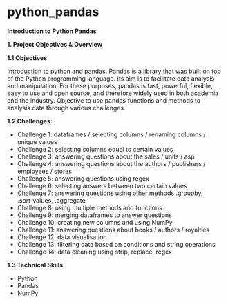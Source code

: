 # python_pandas

**Introduction to Python Pandas**

**1. Project Objectives & Overview** 

**1.1 Objectives**

Introduction to python and pandas. Pandas is a library that was built on top of the Python programming language. Its aim is to facilitate data analysis and manipulation. For these purposes, pandas is fast, powerful, flexible, easy to use and open source, and therefore widely used in both academia and the industry. Objective to use pandas functions and methods to analysis data through various challenges.  

**1.2 Challenges:** 

- Challenge 1: dataframes / selecting columns / renaming columns / unique values
- Challenge 2: selecting columns equal to certain values
- Challenge 3: answering questions about the sales / units / asp
- Challenge 4: answering questions about the authors / publishers / employees / stores
- Challenge 5: answering questions using regex 
- Challenge 6: selecting answers between two certain values
- Challenge 7: answering questions using other methods .groupby, .sort_values, .aggregate
- Challenge 8: using multiple methods and functions
- Challenge 9: merging dataframes to answer questions
- Challenge 10: creating new columns and using NumPy
- Challenge 11: answering questions about books / authors / royalties
- Challenge 12: data visualisation
- Challenge 13: filtering data based on conditions and string operations
- Challenge 14: data cleaning using strip, replace, regex

**1.3 Technical Skills** 

- Python
- Pandas
- NumPy

